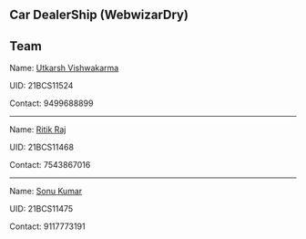 ## Car DealerShip (WebwizarDry)

## Team

Name: [Utkarsh Vishwakarma](https://github.com/uvthegreat)

UID: 21BCS11524

Contact: 9499688899

--------------------------------

Name: [Ritik Raj](https://github.com/ritik48)

UID: 21BCS11468

Contact: 7543867016

--------------------------------

Name: [Sonu Kumar](https://github.com/ikrsonu)

UID: 21BCS11475

Contact: 9117773191
